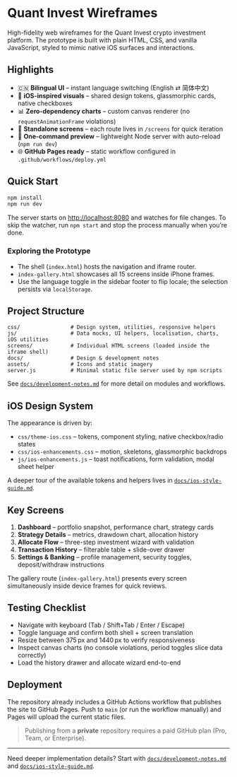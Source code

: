 # Quant Invest Wireframes

High-fidelity web wireframes for the Quant Invest crypto investment platform. The prototype is built with plain HTML, CSS, and vanilla JavaScript, styled to mimic native iOS surfaces and interactions.

## Highlights

- 🇨🇳 **Bilingual UI** – instant language switching (English ⇄ 简体中文)
- 📱 **iOS-inspired visuals** – shared design tokens, glassmorphic cards, native checkboxes
- 📊 **Zero-dependency charts** – custom canvas renderer (no `requestAnimationFrame` violations)
- 📂 **Standalone screens** – each route lives in `/screens` for quick iteration
- 🚀 **One-command preview** – lightweight Node server with auto-reload (`npm run dev`)
- 🌐 **GitHub Pages ready** – static workflow configured in `.github/workflows/deploy.yml`

## Quick Start

```bash
npm install
npm run dev
```

The server starts on <http://localhost:8080> and watches for file changes. To skip the watcher, run `npm start` and stop the process manually when you’re done.

### Exploring the Prototype

- The shell (`index.html`) hosts the navigation and iframe router.
- `index-gallery.html` showcases all 15 screens inside iPhone frames.
- Use the language toggle in the sidebar footer to flip locale; the selection persists via `localStorage`.

## Project Structure

```
css/                # Design system, utilities, responsive helpers
js/                 # Data mocks, UI helpers, localisation, charts, iOS utilities
screens/            # Individual HTML screens (loaded inside the iframe shell)
docs/               # Design & development notes
assets/             # Icons and static imagery
server.js           # Minimal static file server used by npm scripts
```

See [`docs/development-notes.md`](docs/development-notes.md) for more detail on modules and workflows.

## iOS Design System

The appearance is driven by:

- `css/theme-ios.css` – tokens, component styling, native checkbox/radio states
- `css/ios-enhancements.css` – motion, skeletons, glassmorphic backdrops
- `js/ios-enhancements.js` – toast notifications, form validation, modal sheet helper

A deeper tour of the available tokens and helpers lives in [`docs/ios-style-guide.md`](docs/ios-style-guide.md).

## Key Screens

1. **Dashboard** – portfolio snapshot, performance chart, strategy cards
2. **Strategy Details** – metrics, drawdown chart, allocation history
3. **Allocate Flow** – three-step investment wizard with validation
4. **Transaction History** – filterable table + slide-over drawer
5. **Settings & Banking** – profile management, security toggles, deposit/withdraw instructions

The gallery route (`index-gallery.html`) presents every screen simultaneously inside device frames for quick reviews.

## Testing Checklist

- Navigate with keyboard (Tab / Shift+Tab / Enter / Escape)
- Toggle language and confirm both shell + screen translation
- Resize between 375 px and 1440 px to verify responsiveness
- Inspect canvas charts (no console violations, period toggles slice data correctly)
- Load the history drawer and allocate wizard end-to-end

## Deployment

The repository already includes a GitHub Actions workflow that publishes the site to GitHub Pages. Push to `main` (or run the workflow manually) and Pages will upload the current static files.

> Publishing from a **private** repository requires a paid GitHub plan (Pro, Team, or Enterprise).

---

Need deeper implementation details? Start with [`docs/development-notes.md`](docs/development-notes.md) and [`docs/ios-style-guide.md`](docs/ios-style-guide.md).
